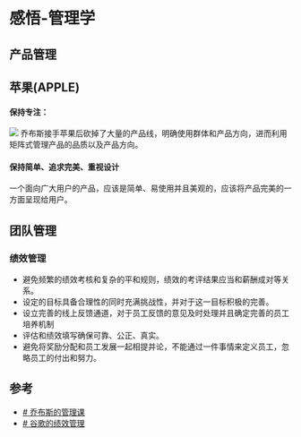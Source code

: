 # 感悟-管理学
## 产品管理
## 苹果(APPLE)
#### 保持专注：
![](https://www.ruanyifeng.com/blogimg/asset/2014/bg2014100202.png)
乔布斯接手苹果后砍掉了大量的产品线，明确使用群体和产品方向，进而利用矩阵式管理产品的品质以及产品方向。

#### 保持简单、追求完美、重视设计

一个面向广大用户的产品，应该是简单、易使用并且美观的，应该将产品完美的一方面呈现给用户。

## 团队管理

### 绩效管理
- 避免频繁的绩效考核和复杂的平和规则，绩效的考评结果应当和薪酬成对等关系。
- 设定的目标具备合理性的同时充满挑战性，并对于这一目标积极的完善。
- 设立完善的线上反馈通道，对于员工反馈的意见及时处理并且确定完善的员工培养机制
- 评估和绩效填写确保可靠、公正、真实。
- 避免将奖励分配和员工发展一起相提并论，不能通过一件事情来定义员工，忽略员工的付出和努力。

## 参考
- [# 乔布斯的管理课](https://www.ruanyifeng.com/blog/2014/10/real-leadership-lessons-of-steve-jobs.html)
- [# 谷歌的绩效管理](https://www.ruanyifeng.com/blog/2016/03/performance-management.html)